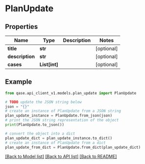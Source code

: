# PlanUpdate


## Properties

Name | Type | Description | Notes
------------ | ------------- | ------------- | -------------
**title** | **str** |  | [optional] 
**description** | **str** |  | [optional] 
**cases** | **List[int]** |  | [optional] 

## Example

```python
from qase.api_client_v1.models.plan_update import PlanUpdate

# TODO update the JSON string below
json = "{}"
# create an instance of PlanUpdate from a JSON string
plan_update_instance = PlanUpdate.from_json(json)
# print the JSON string representation of the object
print(PlanUpdate.to_json())

# convert the object into a dict
plan_update_dict = plan_update_instance.to_dict()
# create an instance of PlanUpdate from a dict
plan_update_from_dict = PlanUpdate.from_dict(plan_update_dict)
```
[[Back to Model list]](../README.md#documentation-for-models) [[Back to API list]](../README.md#documentation-for-api-endpoints) [[Back to README]](../README.md)



